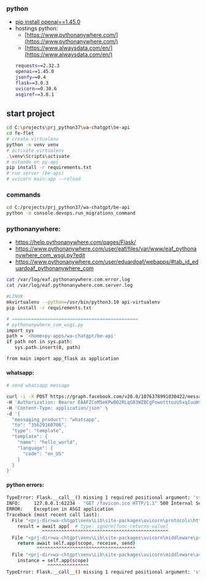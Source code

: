 ### python
- [pip install openai==1.45.0](https://github.com/openai/openai-python/tree/main)
- hostings python: 
  - [https://www.pythonanywhere.com/](https://www.pythonanywhere.com/)
  - [https://www.alwaysdata.com/en/](https://www.alwaysdata.com/en/)
  ```sh
  requests==2.32.3
  openai==1.45.0
  jsonfy==0.4
  flask==3.0.3
  uvicorn==0.30.6
  asgiref==3.8.1
  ```
## start project
```sh
cd C:\projects\prj_python37\wa-chatgpt\be-api
cd fe-flet
# create virtualenv
python -m venv venv
# activate virtualenv
.\venv\Scripts\activate
# estando en py-api
pip install -r requirements.txt
# run server (be-api)
# uvicorn main:app --reload
```

### commands
```sh
cd C:/projects/prj_python37/wa-chatgpt/be-api
python -m console.devops.run_migrations_command
```

### pythonanywhere:
- https://help.pythonanywhere.com/pages/Flask/
- https://www.pythonanywhere.com/user/eaf/files/var/www/eaf_pythonanywhere_com_wsgi.py?edit
- https://www.pythonanywhere.com/user/eduardoaf/webapps/#tab_id_eduardoaf_pythonanywhere_com
```sh
cat /var/log/eaf.pythonanywhere.com.error.log
cat /var/log/eaf.pythonanywhere.com.server.log

#LINUX
mkvirtualenv --python=/usr/bin/python3.10 api-virtualenv
pip install -r requirements.txt

# ==============================================
# pythonanywhere_com_wsgi.py
import sys
path = '<home>py-apps/wa-chatgpt/be-api'
if path not in sys.path:
   sys.path.insert(0, path)

from main import app_flask as application
```

#### whatsapp:
```sh
# send whatsapp message

curl -i -X POST https://graph.facebook.com/v20.0/1076378991030422/messages \
-H 'Authorization: Bearer EAAFZCoM5eKPwBO2RLqG03WZBCgFowotttozU5xqIuuHtHumttbUmGxTLfX4yH0wrM05crm6iqZARNrZCbsh5yINtMZA1rrdfSTQJEZBJUPzVmJrlZAcnMBX5ysp3eb5Guc4Wn7WqzZCgHV8mNTlpJabQRROxCKfpflfxi5ji4PqteKXRfWVts5de2qvPqHkoSLp47N95NmX4TPdMw9iZCbxopUu12MMJhaFDZBr8kZD' \
-H 'Content-Type: application/json' \
-d '{
  "messaging_product": "whatsapp",
  "to": "35629160706",
  "type": "template",
  "template": {
    "name": "hello_world",
    "language": {
      "code": "en_US"
    }
  }
}'
```
#### python errors:
```sh
TypeError: Flask.__call__() missing 1 required positional argument: 'start_response'
INFO:     127.0.0.1:62234 - "GET /favicon.ico HTTP/1.1" 500 Internal Server Error
ERROR:    Exception in ASGI application
Traceback (most recent call last):
  File "<prj-dir>wa-chtgpt\venv\Lib\site-packages\uvicorn\protocols\http\h11_impl.py", line 406, in run_asgi
    result = await app(  # type: ignore[func-returns-value]
             ^^^^^^^^^^^^^^^^^^^^^^^^^^^^^^^^^^^^^^^^^^^^^^
  File "<prj-dir>wa-chtgpt\venv\Lib\site-packages\uvicorn\middleware\proxy_headers.py", line 70, in __call__
    return await self.app(scope, receive, send)
           ^^^^^^^^^^^^^^^^^^^^^^^^^^^^^^^^^^^^
  File "<prj-dir>wa-chtgpt\venv\Lib\site-packages\uvicorn\middleware\asgi2.py", line 14, in __call__
    instance = self.app(scope)
               ^^^^^^^^^^^^^^^
TypeError: Flask.__call__() missing 1 required positional argument: 'start_response'
```